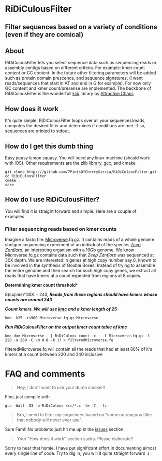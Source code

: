 # RiDiCulousFilter
## Filter sequences based on a variety of conditions (even if they are comical)

## About
RiDiCulousFilter lets you select sequence data such as sequencing reads or assembly contigs
based on different criteria. For example: kmer count content or GC content. In the future 
other filtering parameters will be added such as protein domain prescence, and sequence 
signatures. (I want reads/sequences that start in AT and end in G for example). For now
only GC content and kmer count/presense are implemented.
The backbone of RiDiCulousFilter is the wonderfull [klib](https://github.com/attractivechaos/klib) library by [Attractive Chaos](https://github.com/attractivechaos)

## How does it work
It's quite simple. RiDiCulousFilter loops over all your sequences/reads, 
computes the desired filter and determines if conditions are met. If so,
sequences are printed to stdout.

## How do I get this dumb thing
Easy peasy lemon squasy. You will need any linux machine (should work with IOS).
Other requirements are the zlib library, gcc, and cmake.

```
git clone https://github.com/7PintsOfCherryGarcia/RiDiCulousFilter.git
cd RiDiCulousFilter
cmake .
make
```

## How do I use RiDiCulousFilter?

You will find it is straight forward and simple. Here are a couple of examples.

### Filter sequencing reads based on kmer counts
Imagine a fastq file: [Microverse](https://rickandmorty.fandom.com/wiki/Microverse).fq.gz. It contains reads of a whole genome shotgun sequencing experiment of an indivdual of the species [*Zeep Zanflorp*](https://rickandmorty.fandom.com/wiki/Zeep_Xanflorp), an interesting organism with a 10Gb genome. We know Microverse.fq.gz contains data such that *Zeep Zanflorp* was sequenced at 30X depth. We are interested in genes at high copy number say 8, known to be involved in the synthesis of Gooble Boxes. Instead of trying to assemble the entire genome and then search for such high copy genes, we extract all reads that have kmers at a count expected from regions at 8 copies.

**Determining kmer count threshold***

8(copies)*30X = 240, ***Reads from these regions should have kmers whose counts are around 240***

***Count kmers. We will use [kmc](https://github.com/refresh-bio/KMC) and a kmer length of 25***

```
kmc -k25 -cs500 Microverse.fq.gz Microverse
```

***Run RiDiCulousFilter on the output kmer count table of kmc***

```
kmc_dum Microverse - | RiDiCulous count -c - -f Microverse.fq.gz -l 220 -u 260 -C -m 0.8 -k 17 > filteredMicroverse.fq
```

filteredMicroverse.fq will contain all the reads that had at least 80% of it's kmers at a count between 220 and 240 inclusive


# FAQ and comments

> Hey, I don't want to use your dumb cmake!!!

Fine, just compile with

```
gcc -Wall -O3 -o RiDiCulous src/*.c -lm -I. -lz 
```

> Bro, I need to filter my sequences based on "some outreagous filter that nobody will never ever use". 

Sure Fam!! No problemo just hit me up in the [issues](https://github.com/7PintsOfCherryGarcia/RiDiCulousFilter/issues) section. 

> Your "How does it work" section sucks. Please elaborate!!

Sorry to hear that homie. I have put significant effort in documenting almost every single line of code.
Try to dig in, you will it quite straight forward :)
